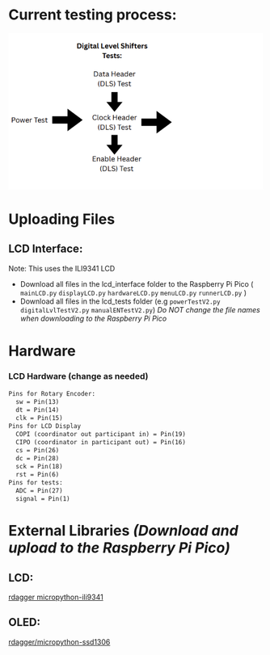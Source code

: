 # Current testing process: 
![testFlow](images/testingFlow.png)

# Uploading Files
## LCD Interface:
Note: This uses the ILI9341 LCD
  - Download all files in the lcd_interface folder to the Raspberry Pi Pico ( `mainLCD.py` `displayLCD.py` `hardwareLCD.py` `menuLCD.py` `runnerLCD.py` )
  - Download all files in the lcd_tests folder (e.g `powerTestV2.py` `digitalLvlTestV2.py` `manualENTestV2.py`)
    *Do NOT change the file names when downloading to the Raspberry Pi Pico*

# Hardware
### LCD Hardware (change as needed)
    Pins for Rotary Encoder:
      sw = Pin(13) 
      dt = Pin(14)
      clk = Pin(15)
    Pins for LCD Display
      COPI (coordinator out participant in) = Pin(19)
      CIPO (coordinator in participant out) = Pin(16)
      cs = Pin(26)
      dc = Pin(28)
      sck = Pin(18)
      rst = Pin(6)
    Pins for tests:
      ADC = Pin(27)
      signal = Pin(1)

# External Libraries *(Download and upload to the Raspberry Pi Pico)* 
## LCD:
  [rdagger micropython-ili9341](https://github.com/rdagger/micropython-ili9341)
## OLED: 
  [rdagger/micropython-ssd1306](https://github.com/rdagger/micropython-ssd1306)

